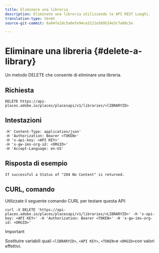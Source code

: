 ```yaml
---
title: Eliminare una libreria
description: Eliminate una libreria utilizzando le API REST Luoghi.
translation-type: tm+mt
source-git-commit: 8a84fe2dc5a0efe94ce3121e589524e3c7a80c5e

---
```



# Eliminare una libreria {#delete-a-library}

Un metodo DELETE che consente di eliminare una libreria.

## Richiesta

```text
DELETE https://api-places.adobe.io/places/placesapi/v1/libraries/<lIBRARYID>
```

## Intestazioni

```text
-H' Content-Type: application/json'  
-H 'Authorization: Bearer <TOKEN>'  
-H 'x-api-key: <API KEY>'  
-H 'x-gw-ims-org-id: <ORGID>'  
-H 'Accept-Language: en-US'
```

## Risposta di esempio

```text
If successful a Status of "204 No Content" is returned.
```

## CURL, comando

Utilizzate il seguente comando CURL per testare questa API:

```text
curl -X DELETE 'https://api-places.adobe.io/places/placesapi/v1/libraries/<LIBRARYID>' -H 'x-api-key: <API KEY>' -H 'Authorization: Bearer <TOKEN>' -H 'x-gw-ims-org-id: <ORGID>'
```

>[!IMPORTANT]
>
>Sostituire variabili quali `<lIBRARYID>`, `<API KEY>`, `<TOKEN>`e `<ORGID>`con valori effettivi.

